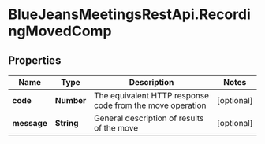 # BlueJeansMeetingsRestApi.RecordingMovedComp

## Properties
Name | Type | Description | Notes
------------ | ------------- | ------------- | -------------
**code** | **Number** | The equivalent HTTP response code from the move operation | [optional] 
**message** | **String** | General description of results of the move | [optional] 


